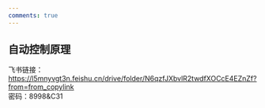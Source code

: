 ```yaml
---
comments: true
---
```


## 自动控制原理

飞书链接：https://l5mnyvgt3n.feishu.cn/drive/folder/N6qzfJXbvlR2twdfXOCcE4EZnZf?from=from_copylink   
密码：8998&C31


